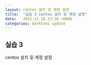 ```yaml
---
layout: centos 설치 및 계정 설정
title:  "실습 3 centos 설치 및 계정 설정"
date:   2022-11-18 23:30 +0900
categories: darktemi update
---
```


## 실습 3 

centos 설치 및 계정 설정



